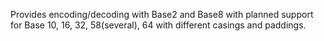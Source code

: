 Provides encoding/decoding with Base2 and Base8 with planned support for Base 10, 16, 32, 58(several), 64 with different casings and paddings.
